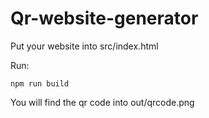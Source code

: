 # Qr-website-generator

Put your website into src/index.html 

Run:
```
npm run build
```

You will find the qr code into out/qrcode.png

